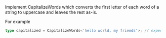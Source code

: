 Implement CapitalizeWords<T> which converts the first letter of each word of a string to uppercase and leaves the rest as-is.

For example

```ts
type capitalized = CapitalizeWords<'hello world, my friends'>; // expected to be 'Hello World, My Friends'
```

